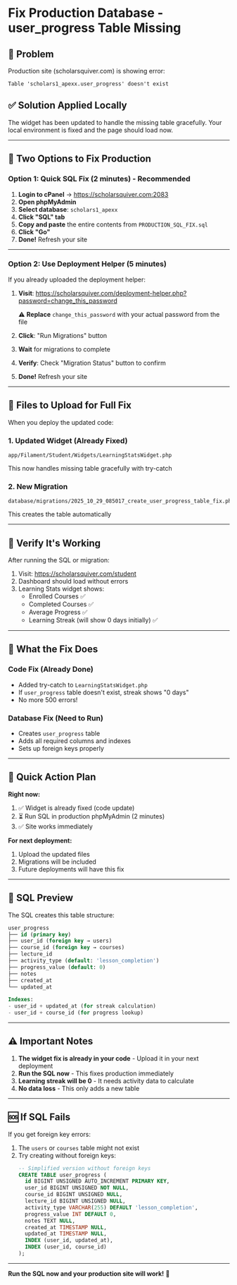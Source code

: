 # Fix Production Database - user_progress Table Missing

## 🔴 Problem
Production site (scholarsquiver.com) is showing error:
```
Table 'scholars1_apexx.user_progress' doesn't exist
```

## ✅ Solution Applied Locally

The widget has been updated to handle the missing table gracefully. Your local environment is fixed and the page should load now.

---

## 🚀 Two Options to Fix Production

### Option 1: Quick SQL Fix (2 minutes) - Recommended

1. **Login to cPanel** → https://scholarsquiver.com:2083
2. **Open phpMyAdmin**
3. **Select database**: `scholars1_apexx`
4. **Click "SQL" tab**
5. **Copy and paste** the entire contents from `PRODUCTION_SQL_FIX.sql`
6. **Click "Go"**
7. **Done!** Refresh your site

---

### Option 2: Use Deployment Helper (5 minutes)

If you already uploaded the deployment helper:

1. **Visit**: https://scholarsquiver.com/deployment-helper.php?password=change_this_password
   
   ⚠️ **Replace** `change_this_password` with your actual password from the file

2. **Click**: "Run Migrations" button

3. **Wait** for migrations to complete

4. **Verify**: Check "Migration Status" button to confirm

5. **Done!** Refresh your site

---

## 📁 Files to Upload for Full Fix

When you deploy the updated code:

### 1. Updated Widget (Already Fixed)
```
app/Filament/Student/Widgets/LearningStatsWidget.php
```
This now handles missing table gracefully with try-catch

### 2. New Migration
```
database/migrations/2025_10_29_085017_create_user_progress_table_fix.php
```
This creates the table automatically

---

## 🧪 Verify It's Working

After running the SQL or migration:

1. Visit: https://scholarsquiver.com/student
2. Dashboard should load without errors
3. Learning Stats widget shows:
   - Enrolled Courses ✅
   - Completed Courses ✅
   - Average Progress ✅
   - Learning Streak (will show 0 days initially) ✅

---

## 📝 What the Fix Does

### Code Fix (Already Done)
- Added try-catch to `LearningStatsWidget.php`
- If `user_progress` table doesn't exist, streak shows "0 days"
- No more 500 errors!

### Database Fix (Need to Run)
- Creates `user_progress` table
- Adds all required columns and indexes
- Sets up foreign keys properly

---

## 🎯 Quick Action Plan

**Right now:**

1. ✅ Widget is already fixed (code update)
2. ⏳ Run SQL in production phpMyAdmin (2 minutes)
3. ✅ Site works immediately

**For next deployment:**

1. Upload the updated files
2. Migrations will be included
3. Future deployments will have this fix

---

## 🔧 SQL Preview

The SQL creates this table structure:

```sql
user_progress
├── id (primary key)
├── user_id (foreign key → users)
├── course_id (foreign key → courses)
├── lecture_id
├── activity_type (default: 'lesson_completion')
├── progress_value (default: 0)
├── notes
├── created_at
└── updated_at

Indexes:
- user_id + updated_at (for streak calculation)
- user_id + course_id (for progress lookup)
```

---

## ⚠️ Important Notes

1. **The widget fix is already in your code** - Upload it in your next deployment
2. **Run the SQL now** - This fixes production immediately
3. **Learning streak will be 0** - It needs activity data to calculate
4. **No data loss** - This only adds a new table

---

## 🆘 If SQL Fails

If you get foreign key errors:

1. The `users` or `courses` table might not exist
2. Try creating without foreign keys:
   ```sql
   -- Simplified version without foreign keys
   CREATE TABLE user_progress (
     id BIGINT UNSIGNED AUTO_INCREMENT PRIMARY KEY,
     user_id BIGINT UNSIGNED NOT NULL,
     course_id BIGINT UNSIGNED NULL,
     lecture_id BIGINT UNSIGNED NULL,
     activity_type VARCHAR(255) DEFAULT 'lesson_completion',
     progress_value INT DEFAULT 0,
     notes TEXT NULL,
     created_at TIMESTAMP NULL,
     updated_at TIMESTAMP NULL,
     INDEX (user_id, updated_at),
     INDEX (user_id, course_id)
   );
   ```

---

**Run the SQL now and your production site will work!** 🚀
